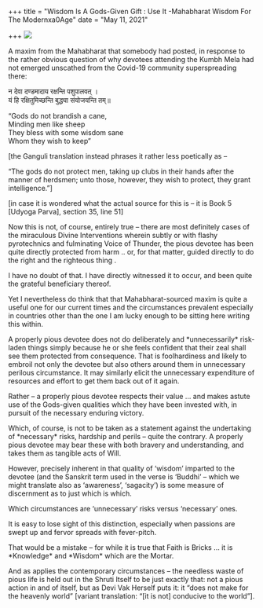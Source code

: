 +++
title = "Wisdom Is A Gods-Given Gift : Use It -Mahabharat Wisdom For The Modernxa0Age"
date = "May 11, 2021"

+++
![](https://aryaakasha.files.wordpress.com/2021/05/vidura_and_dhritarashtra.jpg?w=749)

A maxim from the Mahabharat that somebody had posted, in response to the
rather obvious question of why devotees attending the Kumbh Mela had not
emerged unscathed from the Covid-19 community superspreading there:

न देवा दण्डमादाय रक्षन्ति पशुपालवत् ।  
यं हि रक्षितुमिच्छन्ति बुद्ध्या संयोजयन्ति तम्॥

“Gods do not brandish a cane,  
Minding men like sheep  
They bless with some wisdom sane  
Whom they wish to keep”

\[the Ganguli translation instead phrases it rather less poetically as –

“The gods do not protect men, taking up clubs in their hands after the
manner of herdsmen; unto those, however, they wish to protect, they
grant intelligence.”\]

\[in case it is wondered what the actual source for this is – it is Book
5 \[Udyoga Parva\], section 35, line 51\]

Now this is not, of course, entirely true – there are most definitely
cases of the miraculous Divine Interventions wherein subtly or with
flashy pyrotechnics and fulminating Voice of Thunder, the pious devotee
has been quite directly protected from harm .. or, for that matter,
guided directly to do the right and the righteous thing .

I have no doubt of that. I have directly witnessed it to occur, and been
quite the grateful beneficiary thereof.

Yet I nevertheless do think that that Mahabharat-sourced maxim is quite
a useful one for our current times and the circumstances prevalent
especially in countries other than the one I am lucky enough to be
sitting here writing this within.

A properly pious devotee does not do deliberately and \*unnecessarily\*
risk-laden things simply because he or she feels confident that their
zeal shall see them protected from consequence. That is foolhardiness
and likely to embroil not only the devotee but also others around them
in unnecessary perilous circumstance. It may similarly elicit the
unnecessary expenditure of resources and effort to get them back out of
it again.

Rather – a properly pious devotee respects their value … and makes
astute use of the Gods-given qualities which they have been invested
with, in pursuit of the necessary enduring victory.

Which, of course, is not to be taken as a statement against the
undertaking of \*necessary\* risks, hardship and perils – quite the
contrary. A properly pious devotee may bear these with both bravery and
understanding, and takes them as tangible acts of Will.

However, precisely inherent in that quality of ‘wisdom’ imparted to the
devotee (and the Sanskrit term used in the verse is ‘Buddhi’ – which we
might translate also as ‘awareness’, ‘sagacity’) is some measure of
discernment as to just which is which.

Which circumstances are ‘unnecessary’ risks versus ‘necessary’ ones.

It is easy to lose sight of this distinction, especially when passions
are swept up and fervor spreads with fever-pitch.

That would be a mistake – for while it is true that Faith is Bricks … it
is \*Knowledge\* and \*Wisdom\* which are the Mortar.

And as applies the contemporary circumstances – the needless waste of
pious life is held out in the Shruti Itself to be just exactly that: not
a pious action in and of itself, but as Devi Vak Herself puts it: it
“does not make for the heavenly world” \[variant translation: “\[it is
not\] conducive to the world”\].
